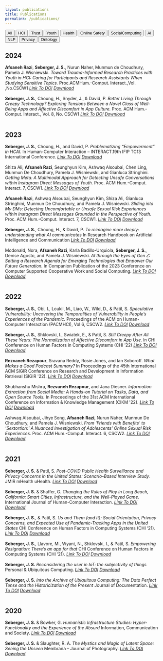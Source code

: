 ```yaml
---
layout: publications
title: Publications
permalink: /publications/
---
```

<button onclick="showContent('All')">All</button>
<button onclick="showContent('HCI')">HCI</button>
<button onclick="showContent('Trust')">Trust</button>
<button onclick="showContent('Youth')">Youth</button>
<button onclick="showContent('Health')">Health</button>
<button onclick="showContent('Online Safety')">Online Safety</button>
<button onclick="showContent('SocialComputing')">SocialComputing</button>
<button onclick="showContent('AI')">AI</button>
<button onclick="showContent('NLP')">NLP</button>
<button onclick="showContent('Privacy')">Privacy</button>
<button onclick="showContent('Ontology')">Ontology</button>
<div id='All' class='Pubcontent' style='display:block;'>
<h2>2024</h2>
<strong>Afsaneh Razi</strong>, <strong>Seberger, J. S.</strong>, Nurun Naher, Munmun de Choudhury, Pamela J. Wisniewski.  <em>Toward Trauma-Informed Research Practices with Youth in HCI: Caring for Participants and Research Assistants When Studying Sensitive Topics.</em> Proc.ACMHum.-Comput. Interact.,Vol. ,No.CSCW1 <a href="TBD"><em>Link To DOI</em></a> <a href="nan"><em> Download</em></a> <br><br><strong>Seberger, J. S.</strong>, Choung, H., Snyder, J., & David, P. <em>Better Living Through Creepy Technology? Exploring Tensions Between a Novel Class of Well-Being Apps and Affective Discomfort in App Culture.</em> Proc. ACM Hum.-Comput. Interact., Vol. 8, No. CSCW1 <a href="https://doi.org/10.
1145/3637299"><em>Link To DOI</em></a> <a href="nan"><em> Download</em></a> <br><br><h2>2023</h2>
<strong>Seberger, J. S.</strong>, Choung, H., and David, P. <em>Problematizing “Empowerment” in HCAI.</em> In Human-Computer Interaction – INTERACT.19th IFIP TC13 International Conference.  <a href="https://doi.org/10.1007/978-3-031-42286-7_15"><em>Link To DOI</em></a> <a href="nan"><em> Download</em></a> <br><br>Shiza Ali, <strong>Afsaneh Razi</strong>, Seunghyun Kim, Ashwaq Alsoubai, Chen Ling, Munmun De Choudhury, Pamela J. Wisniewski, and Gianluca Stringhini.  <em>Getting Meta: A Multimodal Approach for Detecting Unsafe Conversations within Instagram Direct Messages of Youth.</em> Proc. ACM Hum.-Comput. Interact. 7, CSCW1. <a href="https://doi.org/10.1145/3579608"><em>Link To DOI</em></a> <a href="nan"><em> Download</em></a> <br><br><strong>Afsaneh Razi</strong>, Ashwaq Alsoubai, Seunghyun Kim, Shiza Ali, Gianluca Stringhini, Munmun De Choudhury, and Pamela J. Wisniewski.  <em>Sliding into My DMs: Detecting Uncomfortable or Unsafe Sexual Risk Experiences within Instagram Direct Messages Grounded in the Perspective of Youth.</em> Proc. ACM Hum.-Comput. Interact. 7, CSCW1. <a href="https://doi.org/10.1145/3579522"><em>Link To DOI</em></a> <a href="nan"><em> Download</em></a> <br><br><strong>Seberger, J. S.</strong>, Choung, H., & David, P. <em>To reimagine more deeply: understanding what AI communicates</em> In Research Handbook on Artificial Intelligence and Communication <a href="https://doi.org/10.4337/9781803920306.00034"><em>Link To DOI</em></a> <a href="nan"><em> Download</em></a> <br><br>Mcdonald, Nora, <strong>Afsaneh Razi</strong>, Karla Badillo-Urquiola, <strong>Seberger, J. S.</strong>, Denise Agosto, and Pamela J. Wisniewski. <em>AI through the Eyes of Gen Z: Setting a Research Agenda for Emerging Technologies that Empower Our Future Generation.</em> In Companion Publication of the 2023 Conference on Computer Supported Cooperative Work and Social Computing. <a href="https://doi.org/10.1145/3584931.3611281"><em>Link To DOI</em></a> <a href="nan"><em> Download</em></a> <br><br><h2>2022</h2>
<strong>Seberger, J. S.</strong>, Obi, I., Loukil, M., Liao, W., Wild, D., & Patil, S. <em>Speculative Vulnerability: Uncovering the Temporalities of Vulnerability in People’s Experiences of the Pandemic.</em> Proceedings of the ACM on Human-Computer Interaction (PACMHCI), Vol 6, CSCW2. <a href="https://doi.org/10.1145/3555586"><em>Link To DOI</em></a> <a href="nan"><em> Download</em></a> <br><br><strong>Seberger, J. S.</strong>, Shklovski, I., Swiatek, E., & Patil, S. <em>Still Creepy After All These Years: The Normalization of Affective Discomfort in App Use.</em> In CHI Conference on Human Factors in Computing Systems (CHI ’22) <a href="https://doi.org/10.1145/3491102.3502112"><em>Link To DOI</em></a> <a href="https://drexel0-my.sharepoint.com/:b:/g/personal/sdg96_drexel_edu/ERPHuJexaORJu7AXa18qpQgBV2U6ekYMMQ-FyreGGt9-Pg?e=NcL2yL"><em> Download</em></a> <br><br><strong>Rezvaneh Rezapour</strong>, Sravana Reddy, Rosie Jones, and Ian Soboroff. <em> What Makes a Good Podcast Summary?</em>  In Proceedings of the 45th International ACM SIGIR Conference on Research and Development in Information Retrieval (SIGIR '22). <a href="https://doi.org/10.1145/3477495.3531802"><em>Link To DOI</em></a> <a href="nan"><em> Download</em></a> <br><br>Shubhanshu Mishra, <strong>Rezvaneh Rezapour</strong>, and Jana Diesner. <em> Information Extraction from Social Media: A Hands-on Tutorial on Tasks, Data, and Open Source Tools.</em> In Proceedings of the 31st ACM International Conference on Information & Knowledge Management (CIKM '22). <a href="https://doi.org/10.1145/3511808.3557503"><em>Link To DOI</em></a> <a href="nan"><em> Download</em></a> <br><br>Ashwaq Alsoubai, Jihye Song, <strong>Afsaneh Razi</strong>, Nurun Naher, Munmun De Choudhury, and Pamela J. Wisniewski. <em>From 'Friends with Benefits' to 'Sextortion:' A Nuanced Investigation of Adolescents' Online Sexual Risk Experiences.</em> Proc. ACM Hum.-Comput. Interact. 6, CSCW2. <a href="https://doi.org/10.1145/3555136"><em>Link To DOI</em></a> <a href="nan"><em> Download</em></a> <br><br><h2>2021</h2>
<strong>Seberger, J. S.</strong> & Patil, S.  <em>Post-COVID Public Health Surveillance and Privacy Concerns in the United States: Scenario-Based Interview Study. </em> JMIR mHealth uHealth. <a href="https://doi.org/10.2196/30871"><em>Link To DOI</em></a> <a href="nan"><em> Download</em></a> <br><br><strong>Seberger, J. S.</strong> & Shaffer, G. <em>Changing the Rules of Play in Long Beach, California: Smart Cities, Infrastructure, and the Well-Played Game. </em> International Journal of Human-Computer Interaction. <a href="https://doi.org/10.1080/10447318.2021.2012380"><em>Link To DOI</em></a> <a href="nan"><em> Download</em></a> <br><br><strong>Seberger, J. S.</strong>, & Patil, S. <em>Us and Them (and It): Social Orientation, Privacy Concerns, and Expected Use of Pandemic-Tracking Apps in the United States</em> CHI Conference on Human Factors in Computing Systems (CHI ‘21). <a href="https://doi.org/10.1145/3411764.3445485"><em>Link To DOI</em></a> <a href="nan"><em> Download</em></a> <br><br><strong>Seberger, J. S.</strong>, Llavore, M., Wyant, N., Shklovski, I., & Patil, S. <em>Empowering Resignation: There’s an app for that</em> CHI Conference on Human Factors in Computing Systems (CHI ‘21). <a href="https://doi.org/10.1145/3411764.3445293"><em>Link To DOI</em></a> <a href="nan"><em> Download</em></a> <br><br><strong>Seberger, J. S.</strong> <em>Reconsidering the user in IoT: the subjectivity of things</em> Personal & Ubiquitous Computing. <a href="https://doi.org/10.1007/s00779-020-01513-0"><em>Link To DOI</em></a> <a href="nan"><em> Download</em></a> <br><br><strong>Seberger, J. S.</strong> <em>Into the Archive of Ubiquitous Computing: The Data Perfect Tense and the Historicization of the Present</em> Journal of Documentation. <a href="https://doi.org/10.1108/JD-11-2020-0195"><em>Link To DOI</em></a> <a href="nan"><em> Download</em></a> <br><br><h2>2020</h2>
<strong>Seberger, J. S.</strong> & Bowker, G. <em>Humanistic Infrastructure Studies: Hyper-Functionality and the Experience of the Absurd</em> Information, Communication and Society. <a href="https://doi.org/10.1080/1369118X.2020.1726985"><em>Link To DOI</em></a> <a href="nan"><em> Download</em></a> <br><br><strong>Seberger, J. S.</strong> & Slaughter, R. A. <em>The Mystics and Magic of Latent Space: Seeing the Unseen</em> Membrana – Journal of Photography. <a href="https://doi.org/10.47659/m8.088.art"><em>Link To DOI</em></a> <a href="nan"><em> Download</em></a> <br><br></div>
<div id='HCI' class='Pubcontent' style='display:none;'>
<h2>2024</h2>
<strong>Afsaneh Razi</strong>, <strong>Seberger, J. S.</strong>, Nurun Naher, Munmun de Choudhury, Pamela J. Wisniewski.  <em>Toward Trauma-Informed Research Practices with Youth in HCI: Caring for Participants and Research Assistants When Studying Sensitive Topics.</em> Proc.ACMHum.-Comput. Interact.,Vol. ,No.CSCW1 <a href="TBD"><em>Link To DOI</em></a> <a href="nan"><em> Download</em></a> <br><br><strong>Seberger, J. S.</strong>, Choung, H., Snyder, J., & David, P. <em>Better Living Through Creepy Technology? Exploring Tensions Between a Novel Class of Well-Being Apps and Affective Discomfort in App Culture.</em> Proc. ACM Hum.-Comput. Interact., Vol. 8, No. CSCW1 <a href="https://doi.org/10.
1145/3637299"><em>Link To DOI</em></a> <a href="nan"><em> Download</em></a> <br><br><h2>2023</h2>
<strong>Seberger, J. S.</strong>, Choung, H., and David, P. <em>Problematizing “Empowerment” in HCAI.</em> In Human-Computer Interaction – INTERACT.19th IFIP TC13 International Conference.  <a href="https://doi.org/10.1007/978-3-031-42286-7_15"><em>Link To DOI</em></a> <a href="nan"><em> Download</em></a> <br><br>Shiza Ali, <strong>Afsaneh Razi</strong>, Seunghyun Kim, Ashwaq Alsoubai, Chen Ling, Munmun De Choudhury, Pamela J. Wisniewski, and Gianluca Stringhini.  <em>Getting Meta: A Multimodal Approach for Detecting Unsafe Conversations within Instagram Direct Messages of Youth.</em> Proc. ACM Hum.-Comput. Interact. 7, CSCW1. <a href="https://doi.org/10.1145/3579608"><em>Link To DOI</em></a> <a href="nan"><em> Download</em></a> <br><br><strong>Afsaneh Razi</strong>, Ashwaq Alsoubai, Seunghyun Kim, Shiza Ali, Gianluca Stringhini, Munmun De Choudhury, and Pamela J. Wisniewski.  <em>Sliding into My DMs: Detecting Uncomfortable or Unsafe Sexual Risk Experiences within Instagram Direct Messages Grounded in the Perspective of Youth.</em> Proc. ACM Hum.-Comput. Interact. 7, CSCW1. <a href="https://doi.org/10.1145/3579522"><em>Link To DOI</em></a> <a href="nan"><em> Download</em></a> <br><br><strong>Seberger, J. S.</strong>, Choung, H., & David, P. <em>To reimagine more deeply: understanding what AI communicates</em> In Research Handbook on Artificial Intelligence and Communication <a href="https://doi.org/10.4337/9781803920306.00034"><em>Link To DOI</em></a> <a href="nan"><em> Download</em></a> <br><br>Mcdonald, Nora, <strong>Afsaneh Razi</strong>, Karla Badillo-Urquiola, <strong>Seberger, J. S.</strong>, Denise Agosto, and Pamela J. Wisniewski. <em>AI through the Eyes of Gen Z: Setting a Research Agenda for Emerging Technologies that Empower Our Future Generation.</em> In Companion Publication of the 2023 Conference on Computer Supported Cooperative Work and Social Computing. <a href="https://doi.org/10.1145/3584931.3611281"><em>Link To DOI</em></a> <a href="nan"><em> Download</em></a> <br><br><h2>2022</h2>
<strong>Seberger, J. S.</strong>, Obi, I., Loukil, M., Liao, W., Wild, D., & Patil, S. <em>Speculative Vulnerability: Uncovering the Temporalities of Vulnerability in People’s Experiences of the Pandemic.</em> Proceedings of the ACM on Human-Computer Interaction (PACMHCI), Vol 6, CSCW2. <a href="https://doi.org/10.1145/3555586"><em>Link To DOI</em></a> <a href="nan"><em> Download</em></a> <br><br><strong>Seberger, J. S.</strong>, Shklovski, I., Swiatek, E., & Patil, S. <em>Still Creepy After All These Years: The Normalization of Affective Discomfort in App Use.</em> In CHI Conference on Human Factors in Computing Systems (CHI ’22) <a href="https://doi.org/10.1145/3491102.3502112"><em>Link To DOI</em></a> <a href="https://drexel0-my.sharepoint.com/:b:/g/personal/sdg96_drexel_edu/ERPHuJexaORJu7AXa18qpQgBV2U6ekYMMQ-FyreGGt9-Pg?e=NcL2yL"><em> Download</em></a> <br><br>Shubhanshu Mishra, <strong>Rezvaneh Rezapour</strong>, and Jana Diesner. <em> Information Extraction from Social Media: A Hands-on Tutorial on Tasks, Data, and Open Source Tools.</em> In Proceedings of the 31st ACM International Conference on Information & Knowledge Management (CIKM '22). <a href="https://doi.org/10.1145/3511808.3557503"><em>Link To DOI</em></a> <a href="nan"><em> Download</em></a> <br><br>Ashwaq Alsoubai, Jihye Song, <strong>Afsaneh Razi</strong>, Nurun Naher, Munmun De Choudhury, and Pamela J. Wisniewski. <em>From 'Friends with Benefits' to 'Sextortion:' A Nuanced Investigation of Adolescents' Online Sexual Risk Experiences.</em> Proc. ACM Hum.-Comput. Interact. 6, CSCW2. <a href="https://doi.org/10.1145/3555136"><em>Link To DOI</em></a> <a href="nan"><em> Download</em></a> <br><br><h2>2021</h2>
<strong>Seberger, J. S.</strong> & Shaffer, G. <em>Changing the Rules of Play in Long Beach, California: Smart Cities, Infrastructure, and the Well-Played Game. </em> International Journal of Human-Computer Interaction. <a href="https://doi.org/10.1080/10447318.2021.2012380"><em>Link To DOI</em></a> <a href="nan"><em> Download</em></a> <br><br><strong>Seberger, J. S.</strong>, & Patil, S. <em>Us and Them (and It): Social Orientation, Privacy Concerns, and Expected Use of Pandemic-Tracking Apps in the United States</em> CHI Conference on Human Factors in Computing Systems (CHI ‘21). <a href="https://doi.org/10.1145/3411764.3445485"><em>Link To DOI</em></a> <a href="nan"><em> Download</em></a> <br><br><strong>Seberger, J. S.</strong>, Llavore, M., Wyant, N., Shklovski, I., & Patil, S. <em>Empowering Resignation: There’s an app for that</em> CHI Conference on Human Factors in Computing Systems (CHI ‘21). <a href="https://doi.org/10.1145/3411764.3445293"><em>Link To DOI</em></a> <a href="nan"><em> Download</em></a> <br><br><strong>Seberger, J. S.</strong> <em>Reconsidering the user in IoT: the subjectivity of things</em> Personal & Ubiquitous Computing. <a href="https://doi.org/10.1007/s00779-020-01513-0"><em>Link To DOI</em></a> <a href="nan"><em> Download</em></a> <br><br><strong>Seberger, J. S.</strong> <em>Into the Archive of Ubiquitous Computing: The Data Perfect Tense and the Historicization of the Present</em> Journal of Documentation. <a href="https://doi.org/10.1108/JD-11-2020-0195"><em>Link To DOI</em></a> <a href="nan"><em> Download</em></a> <br><br><h2>2020</h2>
<strong>Seberger, J. S.</strong> & Bowker, G. <em>Humanistic Infrastructure Studies: Hyper-Functionality and the Experience of the Absurd</em> Information, Communication and Society. <a href="https://doi.org/10.1080/1369118X.2020.1726985"><em>Link To DOI</em></a> <a href="nan"><em> Download</em></a> <br><br><strong>Seberger, J. S.</strong> & Slaughter, R. A. <em>The Mystics and Magic of Latent Space: Seeing the Unseen</em> Membrana – Journal of Photography. <a href="https://doi.org/10.47659/m8.088.art"><em>Link To DOI</em></a> <a href="nan"><em> Download</em></a> <br><br></div>
<div id='Trust' class='Pubcontent' style='display:none;'>
<h2>2024</h2>
<strong>Seberger, J. S.</strong>, Choung, H., Snyder, J., & David, P. <em>Better Living Through Creepy Technology? Exploring Tensions Between a Novel Class of Well-Being Apps and Affective Discomfort in App Culture.</em> Proc. ACM Hum.-Comput. Interact., Vol. 8, No. CSCW1 <a href="https://doi.org/10.
1145/3637299"><em>Link To DOI</em></a> <a href="nan"><em> Download</em></a> <br><br><h2>2021</h2>
<strong>Seberger, J. S.</strong> & Shaffer, G. <em>Changing the Rules of Play in Long Beach, California: Smart Cities, Infrastructure, and the Well-Played Game. </em> International Journal of Human-Computer Interaction. <a href="https://doi.org/10.1080/10447318.2021.2012380"><em>Link To DOI</em></a> <a href="nan"><em> Download</em></a> <br><br></div>
<div id='Youth' class='Pubcontent' style='display:none;'>
<h2>2024</h2>
<strong>Afsaneh Razi</strong>, <strong>Seberger, J. S.</strong>, Nurun Naher, Munmun de Choudhury, Pamela J. Wisniewski.  <em>Toward Trauma-Informed Research Practices with Youth in HCI: Caring for Participants and Research Assistants When Studying Sensitive Topics.</em> Proc.ACMHum.-Comput. Interact.,Vol. ,No.CSCW1 <a href="TBD"><em>Link To DOI</em></a> <a href="nan"><em> Download</em></a> <br><br><h2>2023</h2>
Shiza Ali, <strong>Afsaneh Razi</strong>, Seunghyun Kim, Ashwaq Alsoubai, Chen Ling, Munmun De Choudhury, Pamela J. Wisniewski, and Gianluca Stringhini.  <em>Getting Meta: A Multimodal Approach for Detecting Unsafe Conversations within Instagram Direct Messages of Youth.</em> Proc. ACM Hum.-Comput. Interact. 7, CSCW1. <a href="https://doi.org/10.1145/3579608"><em>Link To DOI</em></a> <a href="nan"><em> Download</em></a> <br><br><strong>Afsaneh Razi</strong>, Ashwaq Alsoubai, Seunghyun Kim, Shiza Ali, Gianluca Stringhini, Munmun De Choudhury, and Pamela J. Wisniewski.  <em>Sliding into My DMs: Detecting Uncomfortable or Unsafe Sexual Risk Experiences within Instagram Direct Messages Grounded in the Perspective of Youth.</em> Proc. ACM Hum.-Comput. Interact. 7, CSCW1. <a href="https://doi.org/10.1145/3579522"><em>Link To DOI</em></a> <a href="nan"><em> Download</em></a> <br><br>Mcdonald, Nora, <strong>Afsaneh Razi</strong>, Karla Badillo-Urquiola, <strong>Seberger, J. S.</strong>, Denise Agosto, and Pamela J. Wisniewski. <em>AI through the Eyes of Gen Z: Setting a Research Agenda for Emerging Technologies that Empower Our Future Generation.</em> In Companion Publication of the 2023 Conference on Computer Supported Cooperative Work and Social Computing. <a href="https://doi.org/10.1145/3584931.3611281"><em>Link To DOI</em></a> <a href="nan"><em> Download</em></a> <br><br><h2>2022</h2>
Ashwaq Alsoubai, Jihye Song, <strong>Afsaneh Razi</strong>, Nurun Naher, Munmun De Choudhury, and Pamela J. Wisniewski. <em>From 'Friends with Benefits' to 'Sextortion:' A Nuanced Investigation of Adolescents' Online Sexual Risk Experiences.</em> Proc. ACM Hum.-Comput. Interact. 6, CSCW2. <a href="https://doi.org/10.1145/3555136"><em>Link To DOI</em></a> <a href="nan"><em> Download</em></a> <br><br></div>
<div id='Health' class='Pubcontent' style='display:none;'>
<h2>2024</h2>
<strong>Afsaneh Razi</strong>, <strong>Seberger, J. S.</strong>, Nurun Naher, Munmun de Choudhury, Pamela J. Wisniewski.  <em>Toward Trauma-Informed Research Practices with Youth in HCI: Caring for Participants and Research Assistants When Studying Sensitive Topics.</em> Proc.ACMHum.-Comput. Interact.,Vol. ,No.CSCW1 <a href="TBD"><em>Link To DOI</em></a> <a href="nan"><em> Download</em></a> <br><br><h2>2021</h2>
<strong>Seberger, J. S.</strong> & Patil, S.  <em>Post-COVID Public Health Surveillance and Privacy Concerns in the United States: Scenario-Based Interview Study. </em> JMIR mHealth uHealth. <a href="https://doi.org/10.2196/30871"><em>Link To DOI</em></a> <a href="nan"><em> Download</em></a> <br><br><strong>Seberger, J. S.</strong>, & Patil, S. <em>Us and Them (and It): Social Orientation, Privacy Concerns, and Expected Use of Pandemic-Tracking Apps in the United States</em> CHI Conference on Human Factors in Computing Systems (CHI ‘21). <a href="https://doi.org/10.1145/3411764.3445485"><em>Link To DOI</em></a> <a href="nan"><em> Download</em></a> <br><br></div>
<div id='Online Safety' class='Pubcontent' style='display:none;'>
<h2>2023</h2>
Shiza Ali, <strong>Afsaneh Razi</strong>, Seunghyun Kim, Ashwaq Alsoubai, Chen Ling, Munmun De Choudhury, Pamela J. Wisniewski, and Gianluca Stringhini.  <em>Getting Meta: A Multimodal Approach for Detecting Unsafe Conversations within Instagram Direct Messages of Youth.</em> Proc. ACM Hum.-Comput. Interact. 7, CSCW1. <a href="https://doi.org/10.1145/3579608"><em>Link To DOI</em></a> <a href="nan"><em> Download</em></a> <br><br><strong>Afsaneh Razi</strong>, Ashwaq Alsoubai, Seunghyun Kim, Shiza Ali, Gianluca Stringhini, Munmun De Choudhury, and Pamela J. Wisniewski.  <em>Sliding into My DMs: Detecting Uncomfortable or Unsafe Sexual Risk Experiences within Instagram Direct Messages Grounded in the Perspective of Youth.</em> Proc. ACM Hum.-Comput. Interact. 7, CSCW1. <a href="https://doi.org/10.1145/3579522"><em>Link To DOI</em></a> <a href="nan"><em> Download</em></a> <br><br><h2>2022</h2>
Ashwaq Alsoubai, Jihye Song, <strong>Afsaneh Razi</strong>, Nurun Naher, Munmun De Choudhury, and Pamela J. Wisniewski. <em>From 'Friends with Benefits' to 'Sextortion:' A Nuanced Investigation of Adolescents' Online Sexual Risk Experiences.</em> Proc. ACM Hum.-Comput. Interact. 6, CSCW2. <a href="https://doi.org/10.1145/3555136"><em>Link To DOI</em></a> <a href="nan"><em> Download</em></a> <br><br></div>
<div id='SocialComputing' class='Pubcontent' style='display:none;'>
<h2>2022</h2>
Shubhanshu Mishra, <strong>Rezvaneh Rezapour</strong>, and Jana Diesner. <em> Information Extraction from Social Media: A Hands-on Tutorial on Tasks, Data, and Open Source Tools.</em> In Proceedings of the 31st ACM International Conference on Information & Knowledge Management (CIKM '22). <a href="https://doi.org/10.1145/3511808.3557503"><em>Link To DOI</em></a> <a href="nan"><em> Download</em></a> <br><br></div>
<div id='AI' class='Pubcontent' style='display:none;'>
<h2>2023</h2>
<strong>Seberger, J. S.</strong>, Choung, H., & David, P. <em>To reimagine more deeply: understanding what AI communicates</em> In Research Handbook on Artificial Intelligence and Communication <a href="https://doi.org/10.4337/9781803920306.00034"><em>Link To DOI</em></a> <a href="nan"><em> Download</em></a> <br><br>Mcdonald, Nora, <strong>Afsaneh Razi</strong>, Karla Badillo-Urquiola, <strong>Seberger, J. S.</strong>, Denise Agosto, and Pamela J. Wisniewski. <em>AI through the Eyes of Gen Z: Setting a Research Agenda for Emerging Technologies that Empower Our Future Generation.</em> In Companion Publication of the 2023 Conference on Computer Supported Cooperative Work and Social Computing. <a href="https://doi.org/10.1145/3584931.3611281"><em>Link To DOI</em></a> <a href="nan"><em> Download</em></a> <br><br><h2>2022</h2>
<strong>Rezvaneh Rezapour</strong>, Sravana Reddy, Rosie Jones, and Ian Soboroff. <em> What Makes a Good Podcast Summary?</em>  In Proceedings of the 45th International ACM SIGIR Conference on Research and Development in Information Retrieval (SIGIR '22). <a href="https://doi.org/10.1145/3477495.3531802"><em>Link To DOI</em></a> <a href="nan"><em> Download</em></a> <br><br>Shubhanshu Mishra, <strong>Rezvaneh Rezapour</strong>, and Jana Diesner. <em> Information Extraction from Social Media: A Hands-on Tutorial on Tasks, Data, and Open Source Tools.</em> In Proceedings of the 31st ACM International Conference on Information & Knowledge Management (CIKM '22). <a href="https://doi.org/10.1145/3511808.3557503"><em>Link To DOI</em></a> <a href="nan"><em> Download</em></a> <br><br>Ashwaq Alsoubai, Jihye Song, <strong>Afsaneh Razi</strong>, Nurun Naher, Munmun De Choudhury, and Pamela J. Wisniewski. <em>From 'Friends with Benefits' to 'Sextortion:' A Nuanced Investigation of Adolescents' Online Sexual Risk Experiences.</em> Proc. ACM Hum.-Comput. Interact. 6, CSCW2. <a href="https://doi.org/10.1145/3555136"><em>Link To DOI</em></a> <a href="nan"><em> Download</em></a> <br><br><h2>2020</h2>
<strong>Seberger, J. S.</strong> & Slaughter, R. A. <em>The Mystics and Magic of Latent Space: Seeing the Unseen</em> Membrana – Journal of Photography. <a href="https://doi.org/10.47659/m8.088.art"><em>Link To DOI</em></a> <a href="nan"><em> Download</em></a> <br><br></div>
<div id='NLP' class='Pubcontent' style='display:none;'>
<h2>2022</h2>
<strong>Rezvaneh Rezapour</strong>, Sravana Reddy, Rosie Jones, and Ian Soboroff. <em> What Makes a Good Podcast Summary?</em>  In Proceedings of the 45th International ACM SIGIR Conference on Research and Development in Information Retrieval (SIGIR '22). <a href="https://doi.org/10.1145/3477495.3531802"><em>Link To DOI</em></a> <a href="nan"><em> Download</em></a> <br><br>Shubhanshu Mishra, <strong>Rezvaneh Rezapour</strong>, and Jana Diesner. <em> Information Extraction from Social Media: A Hands-on Tutorial on Tasks, Data, and Open Source Tools.</em> In Proceedings of the 31st ACM International Conference on Information & Knowledge Management (CIKM '22). <a href="https://doi.org/10.1145/3511808.3557503"><em>Link To DOI</em></a> <a href="nan"><em> Download</em></a> <br><br>Ashwaq Alsoubai, Jihye Song, <strong>Afsaneh Razi</strong>, Nurun Naher, Munmun De Choudhury, and Pamela J. Wisniewski. <em>From 'Friends with Benefits' to 'Sextortion:' A Nuanced Investigation of Adolescents' Online Sexual Risk Experiences.</em> Proc. ACM Hum.-Comput. Interact. 6, CSCW2. <a href="https://doi.org/10.1145/3555136"><em>Link To DOI</em></a> <a href="nan"><em> Download</em></a> <br><br></div>
<div id='Privacy' class='Pubcontent' style='display:none;'>
<h2>2024</h2>
<strong>Seberger, J. S.</strong>, Choung, H., Snyder, J., & David, P. <em>Better Living Through Creepy Technology? Exploring Tensions Between a Novel Class of Well-Being Apps and Affective Discomfort in App Culture.</em> Proc. ACM Hum.-Comput. Interact., Vol. 8, No. CSCW1 <a href="https://doi.org/10.
1145/3637299"><em>Link To DOI</em></a> <a href="nan"><em> Download</em></a> <br><br><h2>2022</h2>
<strong>Seberger, J. S.</strong>, Obi, I., Loukil, M., Liao, W., Wild, D., & Patil, S. <em>Speculative Vulnerability: Uncovering the Temporalities of Vulnerability in People’s Experiences of the Pandemic.</em> Proceedings of the ACM on Human-Computer Interaction (PACMHCI), Vol 6, CSCW2. <a href="https://doi.org/10.1145/3555586"><em>Link To DOI</em></a> <a href="nan"><em> Download</em></a> <br><br><strong>Seberger, J. S.</strong>, Shklovski, I., Swiatek, E., & Patil, S. <em>Still Creepy After All These Years: The Normalization of Affective Discomfort in App Use.</em> In CHI Conference on Human Factors in Computing Systems (CHI ’22) <a href="https://doi.org/10.1145/3491102.3502112"><em>Link To DOI</em></a> <a href="https://drexel0-my.sharepoint.com/:b:/g/personal/sdg96_drexel_edu/ERPHuJexaORJu7AXa18qpQgBV2U6ekYMMQ-FyreGGt9-Pg?e=NcL2yL"><em> Download</em></a> <br><br><h2>2021</h2>
<strong>Seberger, J. S.</strong> & Patil, S.  <em>Post-COVID Public Health Surveillance and Privacy Concerns in the United States: Scenario-Based Interview Study. </em> JMIR mHealth uHealth. <a href="https://doi.org/10.2196/30871"><em>Link To DOI</em></a> <a href="nan"><em> Download</em></a> <br><br><strong>Seberger, J. S.</strong>, & Patil, S. <em>Us and Them (and It): Social Orientation, Privacy Concerns, and Expected Use of Pandemic-Tracking Apps in the United States</em> CHI Conference on Human Factors in Computing Systems (CHI ‘21). <a href="https://doi.org/10.1145/3411764.3445485"><em>Link To DOI</em></a> <a href="nan"><em> Download</em></a> <br><br><strong>Seberger, J. S.</strong>, Llavore, M., Wyant, N., Shklovski, I., & Patil, S. <em>Empowering Resignation: There’s an app for that</em> CHI Conference on Human Factors in Computing Systems (CHI ‘21). <a href="https://doi.org/10.1145/3411764.3445293"><em>Link To DOI</em></a> <a href="nan"><em> Download</em></a> <br><br><strong>Seberger, J. S.</strong> <em>Reconsidering the user in IoT: the subjectivity of things</em> Personal & Ubiquitous Computing. <a href="https://doi.org/10.1007/s00779-020-01513-0"><em>Link To DOI</em></a> <a href="nan"><em> Download</em></a> <br><br><strong>Seberger, J. S.</strong> <em>Into the Archive of Ubiquitous Computing: The Data Perfect Tense and the Historicization of the Present</em> Journal of Documentation. <a href="https://doi.org/10.1108/JD-11-2020-0195"><em>Link To DOI</em></a> <a href="nan"><em> Download</em></a> <br><br></div>
<div id='Ontology' class='Pubcontent' style='display:none;'>
<h2>2021</h2>
<strong>Seberger, J. S.</strong> <em>Reconsidering the user in IoT: the subjectivity of things</em> Personal & Ubiquitous Computing. <a href="https://doi.org/10.1007/s00779-020-01513-0"><em>Link To DOI</em></a> <a href="nan"><em> Download</em></a> <br><br><h2>2020</h2>
<strong>Seberger, J. S.</strong> & Bowker, G. <em>Humanistic Infrastructure Studies: Hyper-Functionality and the Experience of the Absurd</em> Information, Communication and Society. <a href="https://doi.org/10.1080/1369118X.2020.1726985"><em>Link To DOI</em></a> <a href="nan"><em> Download</em></a> <br><br></div>
<script>
function showContent(id) {
  var contents = document.getElementsByClassName('Pubcontent');
  for (var i = 0; i < contents.length; i++) {
    contents[i].style.display = 'none';
  }
  document.getElementById(id).style.display = 'block';
}
</script>
